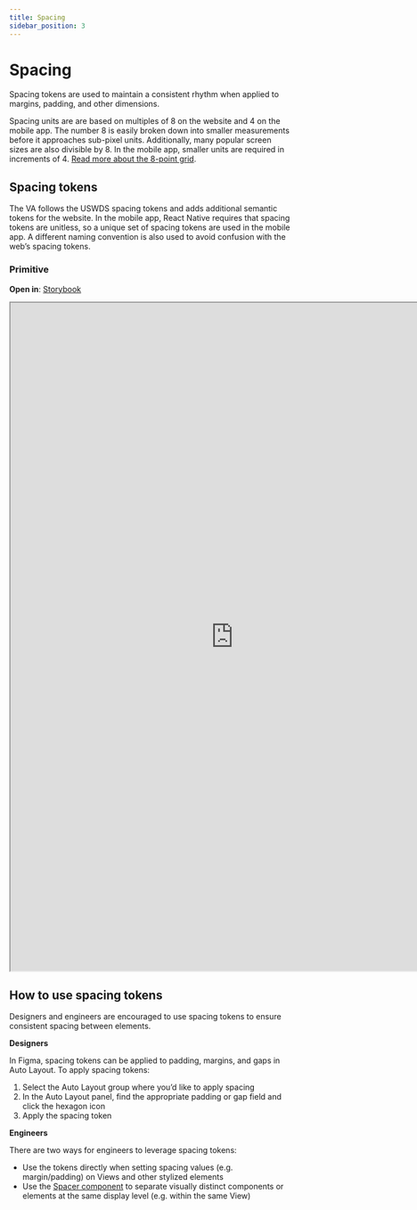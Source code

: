 ```yaml
---
title: Spacing
sidebar_position: 3
---
```


# Spacing

Spacing tokens are used to maintain a consistent rhythm when applied to margins, padding, and other dimensions.

Spacing units are are based on multiples of 8 on the website and 4 on the mobile app. The number 8 is easily broken down into smaller measurements before it approaches sub-pixel units. Additionally, many popular screen sizes are also divisible by 8. In the mobile app, smaller units are required in increments of 4. [Read more about the 8-point grid](https://spec.fm/specifics/8-pt-grid).

## Spacing tokens

The VA follows the USWDS spacing tokens and adds additional semantic tokens for the website. In the mobile app, React Native requires that spacing tokens are unitless, so a unique set of spacing tokens are used in the mobile app. A different naming convention is also used to avoid confusion with the web’s spacing tokens.

### Primitive
**Open in**: [Storybook](https://department-of-veterans-affairs.github.io/va-mobile-library/?path=/docs/design-tokens-spacing--docs#primitive)
<iframe width="800" height="1200" alt="Image of design tokens in Figma" src="https://www.figma.com/embed?embed_host=share&url=https%3A%2F%2Fwww.figma.com/design/rdLIEaC9rVwX70QbIGkMvG/%F0%9F%93%90-Design-Tokens-Library---Design-System---VA-Mobile?node-id=1606-1663&t=PljikYyjG5LVlwDo-4" allowfullscreen></iframe>

## How to use spacing tokens

Designers and engineers are encouraged to use spacing tokens to ensure consistent spacing between elements.

**Designers**

In Figma, spacing tokens can be applied to padding, margins, and gaps in Auto Layout. To apply spacing tokens:

1. Select the Auto Layout group where you’d like to apply spacing
2. In the Auto Layout panel, find the appropriate padding or gap field and click the hexagon icon
3. Apply the spacing token

**Engineers**

There are two ways for engineers to leverage spacing tokens:

* Use the tokens directly when setting spacing values (e.g. margin/padding) on Views and other stylized elements
* Use the [Spacer component](https://department-of-veterans-affairs.github.io/va-mobile-library/?path=/docs/spacer--docs) to separate visually distinct components or elements at the same display level (e.g. within the same View)